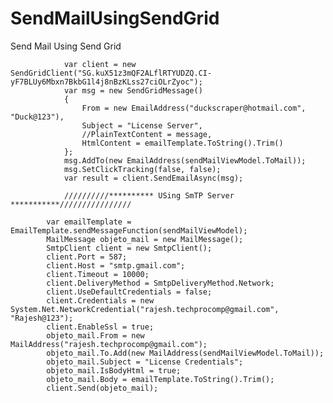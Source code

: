 # SendMailUsingSendGrid
Send Mail Using Send Grid



                var client = new SendGridClient("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");
                var msg = new SendGridMessage()
                {
                    From = new EmailAddress("duckscraper@hotmail.com", "Duck@123"),
                    Subject = "License Server",
                    //PlainTextContent = message,
                    HtmlContent = emailTemplate.ToString().Trim()
                };
                msg.AddTo(new EmailAddress(sendMailViewModel.ToMail));
                msg.SetClickTracking(false, false);
                var result = client.SendEmailAsync(msg);
                
                //////////********** USing SmTP Server ***********////////////////
                
            var emailTemplate = EmailTemplate.sendMessageFunction(sendMailViewModel);
            MailMessage objeto_mail = new MailMessage();
            SmtpClient client = new SmtpClient();
            client.Port = 587;
            client.Host = "smtp.gmail.com";
            client.Timeout = 10000;
            client.DeliveryMethod = SmtpDeliveryMethod.Network;
            client.UseDefaultCredentials = false;
            client.Credentials = new System.Net.NetworkCredential("rajesh.techprocomp@gmail.com", "Rajesh@123");
            client.EnableSsl = true;
            objeto_mail.From = new MailAddress("rajesh.techprocomp@gmail.com");
            objeto_mail.To.Add(new MailAddress(sendMailViewModel.ToMail));
            objeto_mail.Subject = "License Credentials";
            objeto_mail.IsBodyHtml = true;
            objeto_mail.Body = emailTemplate.ToString().Trim();
            client.Send(objeto_mail);
